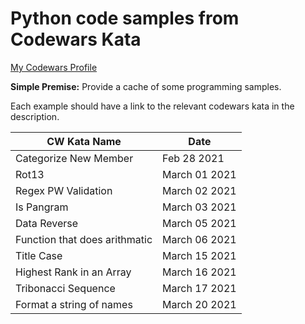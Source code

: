 # Python code samples from Codewars Kata
[My Codewars Profile](https://www.codewars.com/users/MrRichard)

**Simple Premise:** Provide a cache of some programming samples.

Each example should have a link to the relevant codewars kata in the description.

CW Kata Name | Date
----------| -----
Categorize New Member | Feb 28 2021
Rot13 | March 01 2021
Regex PW Validation | March 02 2021
Is Pangram | March 03 2021
Data Reverse | March 05 2021
Function that does arithmatic | March 06 2021
Title Case | March 15 2021
Highest Rank in an Array | March 16 2021
Tribonacci Sequence | March 17 2021
Format a string of names | March 20 2021